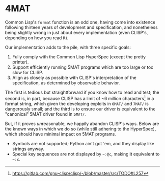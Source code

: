 # 4MAT

Common Lisp's `format` function is an odd one, having come into existence following thirteen years of development and specification, and nonetheless being slightly wrong in just about every implementation (even CLISP's, depending on how you read it).

Our implementation adds to the pile, with three specific goals:

1. Fully comply with the Common Lisp HyperSpec (except the pretty printer).
2. Support efficiently running 5MAT programs which are too large or too slow for CLISP.
3. Align as closely as possible with CLISP's interpretation of the specification, as determined by observable behavior.

The first is tedious but straightforward if you know how to read and test; the second is, in part, because CLISP has a limit of ~6 million characters[^1] in a format string, which given the developing exploits in `6MAT/` and `7MAT/` is dangerously small; and the third is to ensure our driver is equivalent to the "canonical" 5MAT driver found in `5MAT/`.

[^1]: https://gitlab.com/gnu-clisp/clisp/-/blob/master/src/TODO#L257

But, if it proves *un*reasonable, we happily abandon CLISP's ways. Below are the known ways in which we do so (while still adhering to the HyperSpec), which should have minimal impact on 5MAT programs.

- Symbols are not supported; Python ain't got 'em, and they display like strings anyway.
- Special key sequences are not displayed by `~:@c`, making it equivalent to `~:c`.
